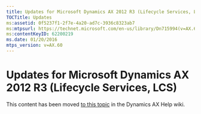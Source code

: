 ```yaml
---
title: Updates for Microsoft Dynamics AX 2012 R3 (Lifecycle Services, LCS)
TOCTitle: Updates
ms:assetid: 0f5237f1-2f7e-4a20-ad7c-3936c8323ab7
ms:mtpsurl: https://technet.microsoft.com/en-us/library/Dn715994(v=AX.60)
ms:contentKeyID: 62200219
ms.date: 01/20/2016
mtps_version: v=AX.60
---
```


# Updates for Microsoft Dynamics AX 2012 R3 (Lifecycle Services, LCS) 


This content has been moved [to this topic](https://ax.help.dynamics.com/en/wiki/updates-for-microsoft-dynamics-ax-2012-r3-lifecycle-services-lcs/) in the Dynamics AX Help wiki.

  


